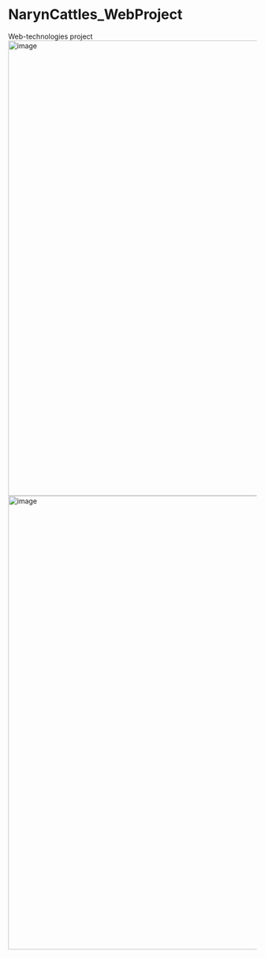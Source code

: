 # NarynCattles_WebProject
Web-technologies project
<img width="923" alt="image" src="https://github.com/tariqaxix/NarynCattles_WebProject/assets/87133084/a48734a8-70cb-4f22-a58a-7644c31f3a98">
<img width="920" alt="image" src="https://github.com/tariqaxix/NarynCattles_WebProject/assets/87133084/3e2a981e-e5d1-4260-8b9b-140e1815d6c1">
